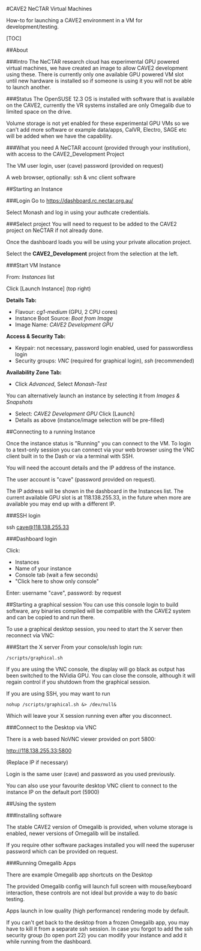 #CAVE2 NeCTAR Virtual Machines

How-to for launching a CAVE2 environment in a VM for development/testing.

[TOC]

##About

###Intro
The NeCTAR research cloud has experimental GPU powered virtual machines, we have created an image to allow CAVE2 development using these.
There is currently only one available GPU powered VM slot until new hardware is installed so if someone is using it you will not be able to launch another.

###Status
The OpenSUSE 12.3 OS is installed with software that is available on the CAVE2, currently the VR systems installed are only Omegalib due to limited space on the drive.

Volume storage is not yet enabled for these experimental GPU VMs so we can't add more software or example data/apps, CalVR, Electro, SAGE etc will be added when we have the capability.

###What you need
A NeCTAR account (provided through your institution), with access to the CAVE2_Development Project

The VM user login, user (cave) password (provided on request)

A web browser, optionally: ssh & vnc client software

##Starting an Instance

###Login
Go to https://dashboard.rc.nectar.org.au/

Select Monash and log in using your authcate credentials.

###Select project
You will need to request to be added to the CAVE2 project on NeCTAR if not already done.

Once the dashboard loads you will be using your private allocation project. 

Select the **CAVE2_Development** project from the selection at the left.

###Start VM Instance

From: *Instances* list

Click [Launch Instance] (top right)

**Details Tab:**
- Flavour: *cg1-medium* (GPU, 2 CPU cores)
- Instance Boot Source: *Boot from Image*
- Image Name: *CAVE2 Development GPU*

**Access & Security Tab:**
- Keypair: not necessary, password login enabled, used for passwordless login
- Security groups: *VNC* (required for graphical login), *ssh* (recommended)

**Availability Zone Tab:**
- Click *Advanced*, Select *Monash-Test*

You can alternatively launch an instance by selecting it from *Images & Snapshots*
- Select: *CAVE2 Development GPU* Click [Launch]
- Details as above (instance/image selection will be pre-filled)

##Connecting to a running Instance

Once the instance status is "Running" you can connect to the VM.
To login to a text-only session you can connect via your web browser using the VNC client built in to the Dash or via a terminal with SSH.

You will need the account details and the IP address of the instance.

The user account is "cave" (password provided on request).

The IP address will be shown in the dashboard in the Instances list.
The current available GPU slot is at 118.138.255.33, in the future when more are available you may end up with a different IP.

###SSH login

ssh cave@118.138.255.33 

###Dashboard login

Click:
- Instances
- Name of your instance
- Console tab (wait a few seconds)
- "Click here to show only console"

Enter: username "cave", password: by request

##Starting a graphical session
You can use this console login to build software, any binaries compiled will be compatible with the CAVE2 system and can be copied to and run there.

To use a graphical desktop session, you need to start the X server then reconnect via VNC:

###Start the X server
From your console/ssh login run:

```
/scripts/graphical.sh
```

If you are using the VNC console, the display will go black as output has been switched to the NVidia GPU. You can close the console, although it will regain control if you shutdown from the graphical session.

If you are using SSH, you may  want to run

```
nohup /scripts/graphical.sh &> /dev/null&
```

Which will leave your X session running even after you disconnect.

###Connect to the Desktop via VNC

There is a web based NoVNC viewer provided on port 5800:

http://118.138.255.33:5800

(Replace IP if necessary)

Login is the same user (cave) and password as you used previously.

You can also use your favourite desktop VNC client to connect to the instance IP on the default port (5900)

##Using the system

###Installing software

The stable CAVE2 version of Omegalib is provided, when volume storage is enabled, newer versions of Omegalib will be installed.

If you require other software packages installed you will need the superuser password which can be provided on request.

###Running Omegalib Apps

There are example Omegalib app shortcuts on the Desktop

The provided Omegalib config will launch full screen with mouse/keyboard interaction, these controls are not ideal but provide a way to do basic testing.

Apps launch in low quality (high performance) rendering mode by default.

If you can't get back to the desktop from a frozen Omegalib app, you may have to kill it from a separate ssh session.
In case you forgot to add the ssh security group (to open port 22) you can modify your instance and add it while running from the dashboard.

